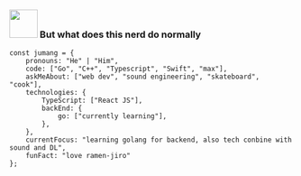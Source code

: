 ### <img src="https://media.giphy.com/media/mGcNjsfWAjY5AEZNw6/giphy.gif" width="50"> But what does this nerd do normally

```
const jumang = {
    pronouns: "He" | "Him",
    code: ["Go", "C++", "Typescript", "Swift", "max"],
    askMeAbout: ["web dev", "sound engineering", "skateboard", "cook"],
    technologies: {
        TypeScript: ["React JS"],
        backEnd: {
            go: ["currently learning"],
        },
    },
    currentFocus: "learning golang for backend, also tech conbine with sound and DL",
    funFact: "love ramen-jiro"
};
```
